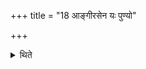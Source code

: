 +++
title = "18 आङ्गीरसेन यः पुण्यो"

+++

<details><summary>थिते</summary>

आङ्गीरसेन यः पुण्यो हीन इव स्यात्स एतेन १८
</details>

